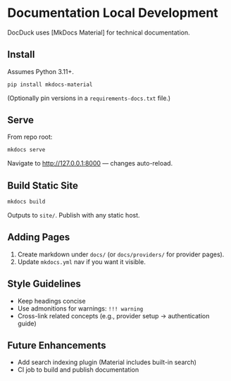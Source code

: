 # Documentation Local Development

DocDuck uses [MkDocs Material] for technical documentation.

## Install
Assumes Python 3.11+.

```bash
pip install mkdocs-material
```

(Optionally pin versions in a `requirements-docs.txt` file.)

## Serve
From repo root:
```bash
mkdocs serve
```
Navigate to http://127.0.0.1:8000 — changes auto-reload.

## Build Static Site
```bash
mkdocs build
```
Outputs to `site/`. Publish with any static host.

## Adding Pages
1. Create markdown under `docs/` (or `docs/providers/` for provider pages).
2. Update `mkdocs.yml` nav if you want it visible.

## Style Guidelines
- Keep headings concise
- Use admonitions for warnings: `!!! warning`
- Cross-link related concepts (e.g., provider setup -> authentication guide)

## Future Enhancements
- Add search indexing plugin (Material includes built-in search)
- CI job to build and publish documentation
